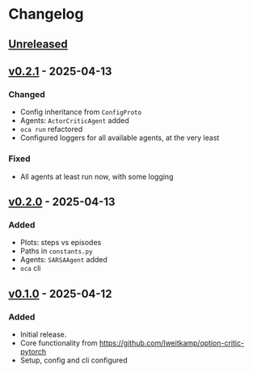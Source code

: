 # Changelog

## [Unreleased]

## [v0.2.1] - 2025-04-13

### Changed

- Config inheritance from `ConfigProto`
- Agents: `ActorCriticAgent` added
- `oca run` refactored
- Configured loggers for all available agents, at the very least

### Fixed

- All agents at least run now, with some logging

## [v0.2.0] - 2025-04-13

### Added

- Plots: steps vs episodes
- Paths in `constants.py`
- Agents: `SARSAAgent` added
- `oca` cli

## [v0.1.0] - 2025-04-12

### Added

- Initial release.
- Core functionality from <https://github.com/lweitkamp/option-critic-pytorch>
- Setup, config and cli configured

[unreleased]: https://github.com/AshrithSagar/option-critic/compare/v0.2.1...HEAD
[v0.2.1]: https://github.com/AshrithSagar/option-critic/compare/v0.2.0...v0.2.1
[v0.2.0]: https://github.com/AshrithSagar/option-critic/compare/v0.1.0...v0.2.0
[v0.1.0]: https://github.com/AshrithSagar/option-critic/releases/tag/v0.1.0
